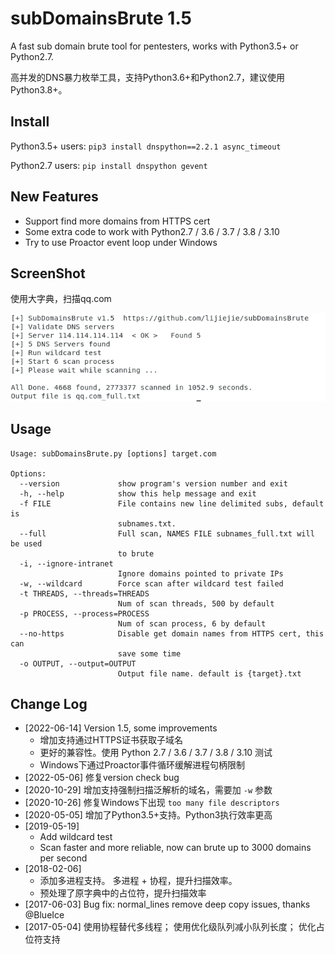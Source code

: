 # subDomainsBrute 1.5 #

A fast sub domain brute tool for pentesters, works with Python3.5+ or Python2.7.

高并发的DNS暴力枚举工具，支持Python3.6+和Python2.7，建议使用Python3.8+。


## Install ##
Python3.5+ users:   `pip3 install dnspython==2.2.1 async_timeout`

Python2.7 users:    `pip install dnspython gevent`

## New Features 

* Support find more domains from HTTPS cert
* Some extra code to work with Python2.7 / 3.6 / 3.7 / 3.8 / 3.10 
* Try to use Proactor event loop under Windows

## ScreenShot ##

使用大字典，扫描qq.com

![screenshot](screenshot.png)

## Usage ##

	Usage: subDomainsBrute.py [options] target.com
	
	Options:
	  --version             show program's version number and exit
	  -h, --help            show this help message and exit
	  -f FILE               File contains new line delimited subs, default is
	                        subnames.txt.
	  --full                Full scan, NAMES FILE subnames_full.txt will be used
	                        to brute
	  -i, --ignore-intranet
	                        Ignore domains pointed to private IPs
	  -w, --wildcard        Force scan after wildcard test failed
	  -t THREADS, --threads=THREADS
	                        Num of scan threads, 500 by default
	  -p PROCESS, --process=PROCESS
	                        Num of scan process, 6 by default
	  --no-https            Disable get domain names from HTTPS cert, this can
	                        save some time
	  -o OUTPUT, --output=OUTPUT
	                        Output file name. default is {target}.txt

## Change Log 

* [2022-06-14] Version 1.5, some improvements
  * 增加支持通过HTTPS证书获取子域名
  * 更好的兼容性。使用 Python 2.7 / 3.6 / 3.7 / 3.8 / 3.10 测试
  * Windows下通过Proactor事件循环缓解进程句柄限制
* [2022-05-06] 修复version check bug
* [2020-10-29] 增加支持强制扫描泛解析的域名，需要加 `-w` 参数
* [2020-10-26] 修复Windows下出现 `too many file descriptors`
* [2020-05-05] 增加了Python3.5+支持。Python3执行效率更高
* [2019-05-19] 
  * Add wildcard test
  * Scan faster and more reliable, now can brute up to 3000 domains per second
* [2018-02-06] 
  * 添加多进程支持。 多进程 + 协程，提升扫描效率。 
  * 预处理了原字典中的占位符，提升扫描效率
* [2017-06-03] Bug fix: normal_lines remove deep copy issues, thanks @BlueIce
* [2017-05-04] 使用协程替代多线程； 使用优化级队列减小队列长度； 优化占位符支持

